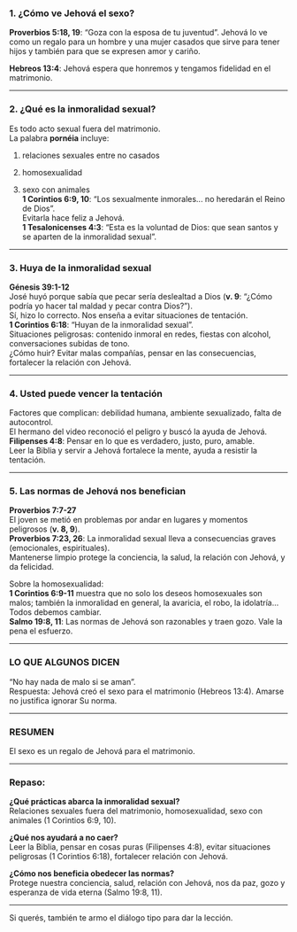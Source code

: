 ### 1. ¿Cómo ve Jehová el sexo?

**Proverbios 5:18, 19**: “Goza con la esposa de tu juventud”.
Jehová lo ve como un regalo para un hombre y una mujer casados que sirve para tener hijos y también para que se expresen amor y cariño.

**Hebreos 13:4**: Jehová espera que honremos y tengamos fidelidad en el matrimonio.  

---
### 2. ¿Qué es la inmoralidad sexual?

Es todo acto sexual fuera del matrimonio.  
La palabra **pornéia** incluye:

1. relaciones sexuales entre no casados
    
2. homosexualidad
    
3. sexo con animales  
    **1 Corintios 6:9, 10**: “Los sexualmente inmorales... no heredarán el Reino de Dios”.  
    Evitarla hace feliz a Jehová.  
    **1 Tesalonicenses 4:3**: “Esta es la voluntad de Dios: que sean santos y se aparten de la inmoralidad sexual”.
    

---

### 3. Huya de la inmoralidad sexual

**Génesis 39:1-12**  
José huyó porque sabía que pecar sería deslealtad a Dios (**v. 9**: “¿Cómo podría yo hacer tal maldad y pecar contra Dios?”).  
Sí, hizo lo correcto. Nos enseña a evitar situaciones de tentación.  
**1 Corintios 6:18**: “Huyan de la inmoralidad sexual”.  
Situaciones peligrosas: contenido inmoral en redes, fiestas con alcohol, conversaciones subidas de tono.  
¿Cómo huir? Evitar malas compañías, pensar en las consecuencias, fortalecer la relación con Jehová.

---

### 4. Usted puede vencer la tentación

Factores que complican: debilidad humana, ambiente sexualizado, falta de autocontrol.  
El hermano del video reconoció el peligro y buscó la ayuda de Jehová.  
**Filipenses 4:8**: Pensar en lo que es verdadero, justo, puro, amable.  
Leer la Biblia y servir a Jehová fortalece la mente, ayuda a resistir la tentación.

---

### 5. Las normas de Jehová nos benefician

**Proverbios 7:7-27**  
El joven se metió en problemas por andar en lugares y momentos peligrosos (**v. 8, 9**).  
**Proverbios 7:23, 26**: La inmoralidad sexual lleva a consecuencias graves (emocionales, espirituales).  
Mantenerse limpio protege la conciencia, la salud, la relación con Jehová, y da felicidad.

Sobre la homosexualidad:  
**1 Corintios 6:9-11** muestra que no solo los deseos homosexuales son malos; también la inmoralidad en general, la avaricia, el robo, la idolatría... Todos debemos cambiar.  
**Salmo 19:8, 11**: Las normas de Jehová son razonables y traen gozo. Vale la pena el esfuerzo.

---

### LO QUE ALGUNOS DICEN

“No hay nada de malo si se aman”.  
Respuesta: Jehová creó el sexo para el matrimonio (Hebreos 13:4). Amarse no justifica ignorar Su norma.

---

### RESUMEN

El sexo es un regalo de Jehová para el matrimonio.

---

### Repaso:

**¿Qué prácticas abarca la inmoralidad sexual?**  
Relaciones sexuales fuera del matrimonio, homosexualidad, sexo con animales (1 Corintios 6:9, 10).

**¿Qué nos ayudará a no caer?**  
Leer la Biblia, pensar en cosas puras (Filipenses 4:8), evitar situaciones peligrosas (1 Corintios 6:18), fortalecer relación con Jehová.

**¿Cómo nos beneficia obedecer las normas?**  
Protege nuestra conciencia, salud, relación con Jehová, nos da paz, gozo y esperanza de vida eterna (Salmo 19:8, 11).

---

Si querés, también te armo el diálogo tipo para dar la lección.